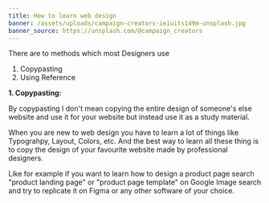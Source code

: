 ```yaml
---
title: How to learn web design
banner: /assets/uploads/campaign-creators-ieiuits149m-unsplash.jpg
banner_source: https://unsplash.com/@campaign_creators
---
```

There are to methods which most Designers use

1. Copypasting
2. Using Reference

**1. Copypasting:**

By copypasting I don't mean copying the entire design of someone's else website and use it for your website but instead use it as a study material.

When you are new to web design you have to learn a lot of things like Typograhpy, Layout, Colors, etc. And the best way to learn all these thing is to copy the design of your favourite website made by professional designers.

Like for example if you want to learn how to design a product page search "product landing page" or "product page template" on Google Image search and try to replicate it on Figma or any other software of your choice.
